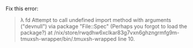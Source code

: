 Fix this error:

> λ fd
Attempt to call undefined import method with arguments ("devnull") via package "File::Spec" (Perhaps you forgot to load the package?) at /nix/store/rwqdhw6xclkar83g7vxn6ghzngrmfg9m-tmuxsh-wrapper/bin/.tmuxsh-wrapped line 10.
